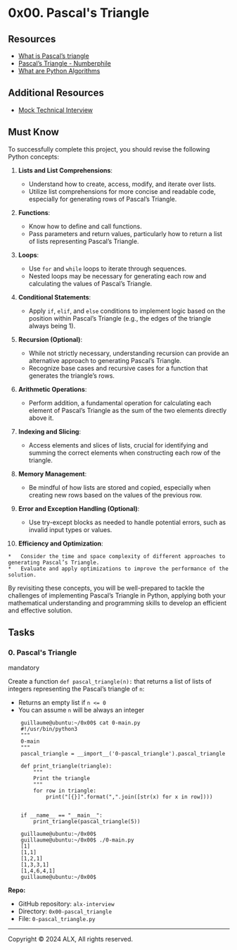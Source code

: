 0x00. Pascal's Triangle
=======================

Resources
---------

*   [What is Pascal’s triangle](https://www.cuemath.com/algebra/pascals-triangle/)
*   [Pascal’s Triangle - Numberphile](https://www.youtube.com/watch?v=0iMtlus-afo)
*   [What are Python Algorithms](https://builtin.com/data-science/python-algorithms)

Additional Resources
--------------------

*   [Mock Technical Interview](https://www.youtube.com/watch?v=1qw5ITr3k9E)

Must Know
---------

To successfully complete this project, you should revise the following Python concepts:

1.  **Lists and List Comprehensions**:
    
    *   Understand how to create, access, modify, and iterate over lists.
    *   Utilize list comprehensions for more concise and readable code, especially for generating rows of Pascal’s Triangle.
2.  **Functions**:
    
    *   Know how to define and call functions.
    *   Pass parameters and return values, particularly how to return a list of lists representing Pascal’s Triangle.
3.  **Loops**:
    
    *   Use `for` and `while` loops to iterate through sequences.
    *   Nested loops may be necessary for generating each row and calculating the values of Pascal’s Triangle.
4.  **Conditional Statements**:
    
    *   Apply `if`, `elif`, and `else` conditions to implement logic based on the position within Pascal’s Triangle (e.g., the edges of the triangle always being 1).
5.  **Recursion (Optional)**:
    
    *   While not strictly necessary, understanding recursion can provide an alternative approach to generating Pascal’s Triangle.
    *   Recognize base cases and recursive cases for a function that generates the triangle’s rows.
6.  **Arithmetic Operations**:
    
    *   Perform addition, a fundamental operation for calculating each element of Pascal’s Triangle as the sum of the two elements directly above it.
7.  **Indexing and Slicing**:
    
    *   Access elements and slices of lists, crucial for identifying and summing the correct elements when constructing each row of the triangle.
8.  **Memory Management**:
    
    *   Be mindful of how lists are stored and copied, especially when creating new rows based on the values of the previous row.
9.  **Error and Exception Handling (Optional)**:
    
    *   Use try-except blocks as needed to handle potential errors, such as invalid input types or values.
10.  **Efficiency and Optimization**:
    
    *   Consider the time and space complexity of different approaches to generating Pascal’s Triangle.
    *   Evaluate and apply optimizations to improve the performance of the solution.

By revisiting these concepts, you will be well-prepared to tackle the challenges of implementing Pascal’s Triangle in Python, applying both your mathematical understanding and programming skills to develop an efficient and effective solution.

Tasks
-----

### 0\. Pascal's Triangle

mandatory

Create a function `def pascal_triangle(n):` that returns a list of lists of integers representing the Pascal’s triangle of `n`:

*   Returns an empty list if `n <= 0`
*   You can assume `n` will be always an integer
```
    guillaume@ubuntu:~/0x00$ cat 0-main.py
    #!/usr/bin/python3
    """
    0-main
    """
    pascal_triangle = __import__('0-pascal_triangle').pascal_triangle
    
    def print_triangle(triangle):
        """
        Print the triangle
        """
        for row in triangle:
            print("[{}]".format(",".join([str(x) for x in row])))
    
    
    if __name__ == "__main__":
        print_triangle(pascal_triangle(5))
    
    guillaume@ubuntu:~/0x00$ 
    guillaume@ubuntu:~/0x00$ ./0-main.py
    [1]
    [1,1]
    [1,2,1]
    [1,3,3,1]
    [1,4,6,4,1]
    guillaume@ubuntu:~/0x00$ 
```    

**Repo:**

*   GitHub repository: `alx-interview`
*   Directory: `0x00-pascal_triangle`
*   File: `0-pascal_triangle.py`


-----


Copyright © 2024 ALX, All rights reserved.
